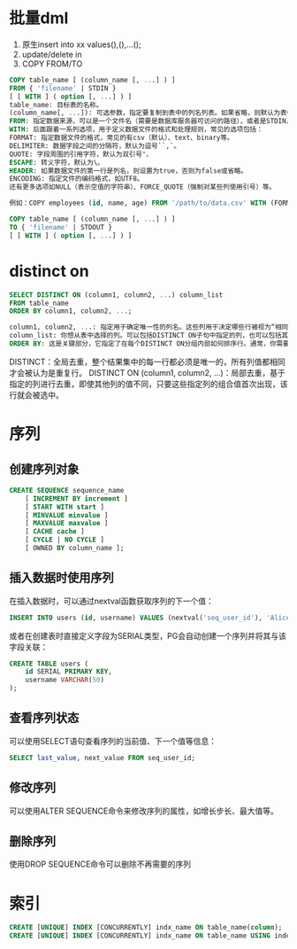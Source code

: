 # 批量dml
1. 原生insert into xx values(),(),...();
2. update/delete in
3. COPY FROM/TO
```sql
COPY table_name [ (column_name [, ...] ) ]
FROM { 'filename' | STDIN }
[ [ WITH ] ( option [, ...] ) ]
table_name: 目标表的名称。
(column_name[, ...]): 可选参数，指定要复制到表中的列名列表。如果省略，则默认为表中的所有列。
FROM: 指定数据来源，可以是一个文件名（需要是数据库服务器可访问的路径），或者是STDIN，表示从标准输入读取数据。
WITH: 后面跟着一系列选项，用于定义数据文件的格式和处理规则，常见的选项包括：
FORMAT: 指定数据文件的格式，常见的有csv（默认）、text、binary等。
DELIMITER: 数据字段之间的分隔符，默认为逗号``,`。
QUOTE: 字段周围的引用字符，默认为双引号"。
ESCAPE: 转义字符，默认为\。
HEADER: 如果数据文件的第一行是列名，则设置为true，否则为false或省略。
ENCODING: 指定文件的编码格式，如UTF8。
还有更多选项如NULL（表示空值的字符串）、FORCE_QUOTE（强制对某些列使用引号）等。

例如：COPY employees (id, name, age) FROM '/path/to/data.csv' WITH (FORMAT csv, DELIMITER ',', HEADER true, ENCODING 'UTF8');

COPY table_name [ (column_name [, ...] ) ]
TO { 'filename' | STDOUT }
[ [ WITH ] ( option [, ...] ) ]
```

# distinct on
```sql
SELECT DISTINCT ON (column1, column2, ...) column_list
FROM table_name
ORDER BY column1, column2, ...;

column1, column2, ...: 指定用于确定唯一性的列名。这些列用于决定哪些行被视为“相同的”，并从中选择第一行。
column_list: 你想从表中选择的列。可以包括DISTINCT ON子句中指定的列，也可以包括其他列。
ORDER BY: 这是关键部分，它指定了在每个DISTINCT ON分组内部如何排序行。通常，你需要根据相同的列或额外的列来排序，以确定哪一行是“第一行”。
```
DISTINCT：全局去重，整个结果集中的每一行都必须是唯一的，所有列值都相同才会被认为是重复行。
DISTINCT ON (column1, column2, ...)：局部去重，基于指定的列进行去重，即使其他列的值不同，只要这些指定列的组合值首次出现，该行就会被选中。

# 序列

## 创建序列对象
```sql
CREATE SEQUENCE sequence_name
    [ INCREMENT BY increment ]
    [ START WITH start ]
    [ MINVALUE minvalue ]
    [ MAXVALUE maxvalue ]
    [ CACHE cache ]
    [ CYCLE | NO CYCLE ]
    [ OWNED BY column_name ];
```

## 插入数据时使用序列
在插入数据时，可以通过nextval函数获取序列的下一个值：
```sql
INSERT INTO users (id, username) VALUES (nextval('seq_user_id'), 'Alice');
```
或者在创建表时直接定义字段为SERIAL类型，PG会自动创建一个序列并将其与该字段关联：
```sql
CREATE TABLE users (
    id SERIAL PRIMARY KEY,
    username VARCHAR(50)
);
```

## 查看序列状态
可以使用SELECT语句查看序列的当前值、下一个值等信息：
```sql
SELECT last_value, next_value FROM seq_user_id;
```

## 修改序列
可以使用ALTER SEQUENCE命令来修改序列的属性，如增长步长、最大值等。

## 删除序列
使用DROP SEQUENCE命令可以删除不再需要的序列

# 索引
```sql
CREATE [UNIQUE] INDEX [CONCURRENTLY] indx_name ON table_name(column);
CREATE [UNIQUE] INDEX [CONCURRENTLY] indx_name ON table_name USING index_type(column);
```

##


